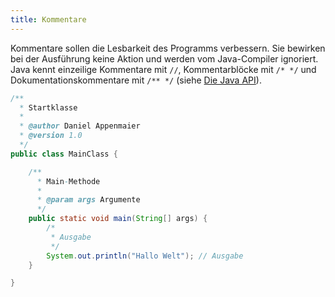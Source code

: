 ```yaml
---
title: Kommentare
---
```


Kommentare sollen die Lesbarkeit des Programms verbessern. Sie bewirken bei der Ausführung keine Aktion und werden vom Java-Compiler ignoriert. Java kennt einzeilige Kommentare mit `//`, Kommentarblöcke mit `/* */` und Dokumentationskommentare mit `/** */` (siehe [Die Java API](../java-api/java-api.md)).

```java
/**
  * Startklasse
  *
  * @author Daniel Appenmaier
  * @version 1.0
  */
public class MainClass {

    /**
      * Main-Methode
      *
      * @param args Argumente
      */
    public static void main(String[] args) { 
        /*
         * Ausgabe
         */
        System.out.println("Hallo Welt"); // Ausgabe
    }

}
```

